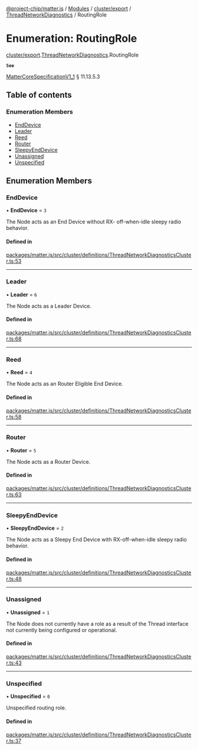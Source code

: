 [@project-chip/matter.js](../README.md) / [Modules](../modules.md) / [cluster/export](../modules/cluster_export.md) / [ThreadNetworkDiagnostics](../modules/cluster_export.ThreadNetworkDiagnostics.md) / RoutingRole

# Enumeration: RoutingRole

[cluster/export](../modules/cluster_export.md).[ThreadNetworkDiagnostics](../modules/cluster_export.ThreadNetworkDiagnostics.md).RoutingRole

**`See`**

[MatterCoreSpecificationV1_1](../interfaces/spec_export.MatterCoreSpecificationV1_1.md) § 11.13.5.3

## Table of contents

### Enumeration Members

- [EndDevice](cluster_export.ThreadNetworkDiagnostics.RoutingRole.md#enddevice)
- [Leader](cluster_export.ThreadNetworkDiagnostics.RoutingRole.md#leader)
- [Reed](cluster_export.ThreadNetworkDiagnostics.RoutingRole.md#reed)
- [Router](cluster_export.ThreadNetworkDiagnostics.RoutingRole.md#router)
- [SleepyEndDevice](cluster_export.ThreadNetworkDiagnostics.RoutingRole.md#sleepyenddevice)
- [Unassigned](cluster_export.ThreadNetworkDiagnostics.RoutingRole.md#unassigned)
- [Unspecified](cluster_export.ThreadNetworkDiagnostics.RoutingRole.md#unspecified)

## Enumeration Members

### EndDevice

• **EndDevice** = ``3``

The Node acts as an End Device without RX- off-when-idle sleepy radio behavior.

#### Defined in

[packages/matter.js/src/cluster/definitions/ThreadNetworkDiagnosticsCluster.ts:53](https://github.com/project-chip/matter.js/blob/be83914/packages/matter.js/src/cluster/definitions/ThreadNetworkDiagnosticsCluster.ts#L53)

___

### Leader

• **Leader** = ``6``

The Node acts as a Leader Device.

#### Defined in

[packages/matter.js/src/cluster/definitions/ThreadNetworkDiagnosticsCluster.ts:68](https://github.com/project-chip/matter.js/blob/be83914/packages/matter.js/src/cluster/definitions/ThreadNetworkDiagnosticsCluster.ts#L68)

___

### Reed

• **Reed** = ``4``

The Node acts as an Router Eligible End Device.

#### Defined in

[packages/matter.js/src/cluster/definitions/ThreadNetworkDiagnosticsCluster.ts:58](https://github.com/project-chip/matter.js/blob/be83914/packages/matter.js/src/cluster/definitions/ThreadNetworkDiagnosticsCluster.ts#L58)

___

### Router

• **Router** = ``5``

The Node acts as a Router Device.

#### Defined in

[packages/matter.js/src/cluster/definitions/ThreadNetworkDiagnosticsCluster.ts:63](https://github.com/project-chip/matter.js/blob/be83914/packages/matter.js/src/cluster/definitions/ThreadNetworkDiagnosticsCluster.ts#L63)

___

### SleepyEndDevice

• **SleepyEndDevice** = ``2``

The Node acts as a Sleepy End Device with RX-off-when-idle sleepy radio behavior.

#### Defined in

[packages/matter.js/src/cluster/definitions/ThreadNetworkDiagnosticsCluster.ts:48](https://github.com/project-chip/matter.js/blob/be83914/packages/matter.js/src/cluster/definitions/ThreadNetworkDiagnosticsCluster.ts#L48)

___

### Unassigned

• **Unassigned** = ``1``

The Node does not currently have a role as a result of the Thread interface not currently being configured
or operational.

#### Defined in

[packages/matter.js/src/cluster/definitions/ThreadNetworkDiagnosticsCluster.ts:43](https://github.com/project-chip/matter.js/blob/be83914/packages/matter.js/src/cluster/definitions/ThreadNetworkDiagnosticsCluster.ts#L43)

___

### Unspecified

• **Unspecified** = ``0``

Unspecified routing role.

#### Defined in

[packages/matter.js/src/cluster/definitions/ThreadNetworkDiagnosticsCluster.ts:37](https://github.com/project-chip/matter.js/blob/be83914/packages/matter.js/src/cluster/definitions/ThreadNetworkDiagnosticsCluster.ts#L37)
